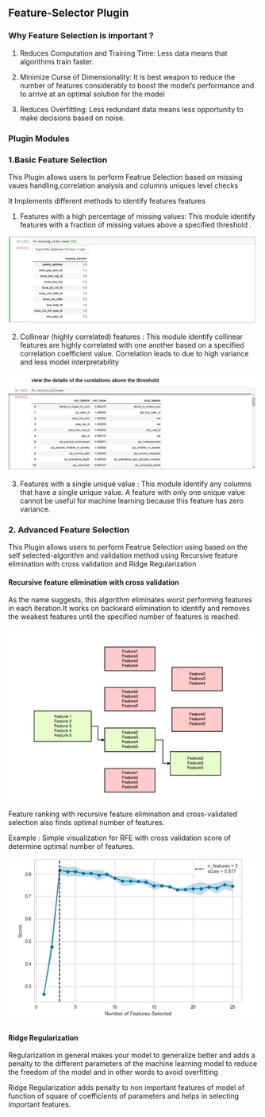 ## Feature-Selector Plugin

### Why Feature Selection is important ?

1. Reduces Computation and Training Time: Less data means that algorithms train faster.

2.  Minimize Curse of Dimensionality: It is best weapon to reduce the number of features considerably to boost the model’s performance and to arrive at an optimal solution for the model

3. Reduces Overfitting: Less redundant data means less opportunity to make decisions based on noise.


### Plugin Modules

### 1.Basic Feature Selection
This Plugin allows users to perform  Featrue Selection based on missing vaues handling,correlation analysis and columns uniques level checks

It Implements different methods to identify features features

1. Features with a high percentage of missing values: This module identify features with a fraction of missing values above a specified threshold .

![alt text](https://github.com/vikrampz/Feature-Selector/blob/master/missing_values.JPG)

2. Collinear (highly correlated) features : This module identify collinear features are highly correlated with one another based on a specified correlation coefficient value. Correlation leads to  due to high variance and less model interpretability

![alt text](https://github.com/vikrampz/Feature-Selector/blob/master/Correlation.JPG)

3. Features with a single unique value : This module identify any columns that have a single unique value. A feature with only one unique value cannot be useful for machine learning because this feature has zero variance. 


### 2. Advanced Feature Selection

This Plugin allows users to perform Featrue Selection using based on the self selected-algorithm and validation method using Recursive feature elimination with cross validation and Ridge Regularization


#### Recursive feature elimination with cross validation

As the name suggests, this algorithm eliminates worst performing features in each iteration.It works on backward elimination to identify and removes the weakest features until the specified number of features is reached. 

![alt text](https://github.com/vikrampz/Feature-Selector/blob/master/Backward_Elimination.JPG)


Feature ranking with recursive feature elimination and cross-validated selection also finds optimal number of features.

Example : Simple visualization for RFE with cross validation score of determine optimal number of features.

![alt text](https://github.com/vikrampz/Feature-Selector/blob/master/RFECV.JPG)

#### Ridge Regularization

Regularization in general makes your model to generalize better and adds a penalty to the different parameters of the machine learning model to reduce the freedom of the model and in other words to avoid overfitting

Ridge Regularization adds penalty to non important features of model of function of square of coefficients of parameters and helps in selecting important features. 


